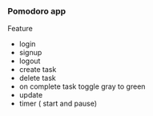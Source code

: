  ### Pomodoro app

Feature
- login
- signup
- logout
- create task
- delete task
- on complete task toggle gray to green
- update
- timer ( start and pause)
  
